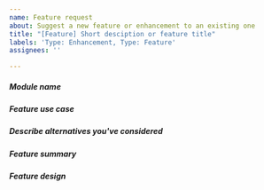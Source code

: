 ```yaml
---
name: Feature request
about: Suggest a new feature or enhancement to an existing one
title: "[Feature] Short desciption or feature title"
labels: 'Type: Enhancement, Type: Feature'
assignees: ''

---
```


<!--- Verify first that your feature was not already discussed on [GitHub}(https://github.com/ansible-collections/ibm_zos_core/issues) -->
<!--- Complete *all* sections as described -->

##### Module name
<!--- If applicable , the name of the module the described feature should be added to -->

##### Feature use case
<!-- Is your feature request related to a problem? Please describe -->
<!-- A clear and concise description of what the problem is. Ex. I'm always frustrated when [...] -->

##### Describe alternatives you've considered
<!--- A clear and concise description of any alternative solutions or features you've considered -->

##### Feature summary
<!--- Include the subsystem or z/OS product the feature should be added to -->
<!--- Describe the new feature/improvement briefly below -->

##### Feature design
<!---  Share any implementations, designs, snippets or playbooks you have for this feature -->
